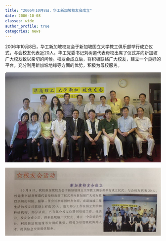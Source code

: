 ```yaml
---
title: "2006年10月8日，华工新加坡校友会成立"
date: 2006-10-08
classes: wide
author_profile: true
categories: news
---
```


2006年10月8日，华工新加坡校友会于新加坡国立大学教工俱乐部举行成立仪式，与会校友代表近20人。华工党委书记刘树道代表母校出席了仪式并向新加坡广大校友致以亲切的问候。校友会成立后，将积极联络广大校友，建立一个良好的平台，充分利用新加坡地缘等方面的优势，积极为母校服务。


![](/assets/images/20061008a.jpg)


![](/assets/images/20061008b.jpg)
